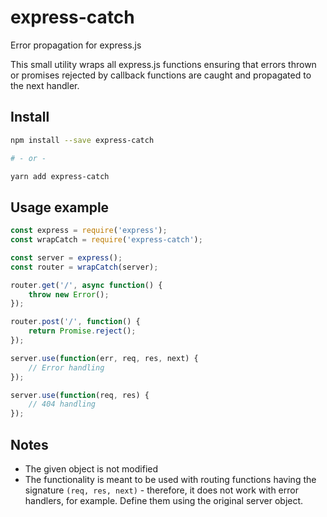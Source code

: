 # express-catch
Error propagation for express.js

This small utility wraps all express.js functions ensuring that errors thrown or
promises rejected by callback functions are caught and propagated to the next
handler.

## Install

```bash
npm install --save express-catch

# - or -

yarn add express-catch
```

## Usage example

```js
const express = require('express');
const wrapCatch = require('express-catch');

const server = express();
const router = wrapCatch(server);

router.get('/', async function() {
    throw new Error();
});

router.post('/', function() {
    return Promise.reject();
});

server.use(function(err, req, res, next) {
    // Error handling
});

server.use(function(req, res) {
    // 404 handling
});
```

## Notes

- The given object is not modified
- The functionality is meant to be used with routing functions having the signature
    `(req, res, next)` - therefore, it does not work with error handlers, for example.
    Define them using the original server object.
